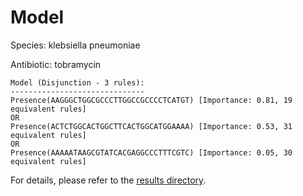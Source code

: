 
# Model

Species: klebsiella pneumoniae

Antibiotic: tobramycin

```
Model (Disjunction - 3 rules):
------------------------------
Presence(AAGGGCTGGCGCCCTTGGCCGCCCCTCATGT) [Importance: 0.81, 19 equivalent rules]
OR
Presence(ACTCTGGCACTGGCTTCACTGGCATGGAAAA) [Importance: 0.53, 31 equivalent rules]
OR
Presence(AAAAATAAGCGTATCACGAGGCCCTTTCGTC) [Importance: 0.05, 30 equivalent rules]

```

For details, please refer to the [results directory](../../../../../results/scm_b/klebsiella+pneumoniae/tobramycin/repeat_2/).

